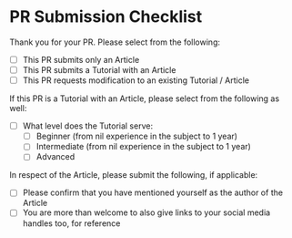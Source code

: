 # PR Submission Checklist

Thank you for your PR.  Please select from the following:

- [ ]  This PR submits only an Article
- [ ]  This PR submits a Tutorial with an Article
- [ ]  This PR requests modification to an existing Tutorial / Article

If this PR is a Tutorial with an Article, please select from the following as well:

- [ ]  What level does the Tutorial serve:
    - [ ]  Beginner (from nil experience in the subject to 1 year)
    - [ ]  Intermediate (from nil experience in the subject to 1 year)
    - [ ]  Advanced

In respect of the Article, please submit the following, if applicable:

- [ ]  Please confirm that you have mentioned yourself as the author of the Article
- [ ]  You are more than welcome to also give links to your social media handles too, for reference
